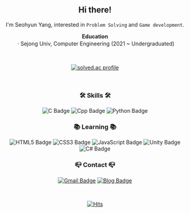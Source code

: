 <div align="center">

## **Hi there!**  
I'm Seohyun Yang, interested in `Problem Solving` and `Game development`.

**Education**  
ㆍSejong Univ, Computer Engineering (2021 ~ Undergraduated)

</br>

[![solved.ac profile](https://mazassumnida.wtf/api/v2/generate_badge?boj=110000110101)](https://solved.ac/110000110101)

</br>

### **🛠 Skills 🛠**
![C Badge](https://img.shields.io/badge/C-A8B9CC?style=for-the-badge&logo=C&logoColor=black)
![Cpp Badge](https://img.shields.io/badge/C++-00599C?style=for-the-badge&logo=Cplusplus&logoColor=white)
![Python Badge](https://img.shields.io/badge/Python-3776AB?style=for-the-badge&logo=Python&logoColor=white)

### **📚 Learning 📚**

![HTML5 Badge](https://img.shields.io/badge/html5-E34F26?style=for-the-badge&logo=html5&logoColor=white)
![CSS3 Badge](https://img.shields.io/badge/CSS3-1572B6?style=for-the-badge&logo=CSS3&logoColor=white)
![JavaScript Badge](https://img.shields.io/badge/JavaScript-F7DF1E?style=for-the-badge&logo=JavaScript&logoColor=black)
![Unity Badge](https://img.shields.io/badge/Unity-666666?style=for-the-badge&logo=Unity&logoColor=white)
![C# Badge](https://img.shields.io/badge/Cⵌ-239120?style=for-the-badge&logo=Csharp&logoColor=white)

### **📪 Contact 📪**
[![Gmail Badge](https://img.shields.io/badge/Gmail-EA4335?style=for-the-badge&logo=Gmail&logoColor=white)](mailto:seoh136199@gmail.com)
[![Blog Badge](https://img.shields.io/badge/blog-666666?style=for-the-badge&logo=GitHub&logoColor=white)](mailto:https://seoh136199.github.io/)

</br>

[![Hits](https://hits.seeyoufarm.com/api/count/incr/badge.svg?url=https%3A%2F%2Fgithub.com%2Fseoh136199&count_bg=%2379C83D&title_bg=%23555555&icon=&icon_color=%23E7E7E7&title=hits&edge_flat=false)](https://hits.seeyoufarm.com)

</div>
